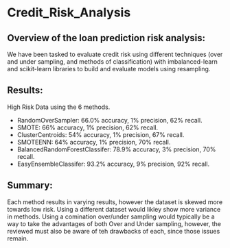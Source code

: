 # Credit_Risk_Analysis


## Overview of the loan prediction risk analysis:
We have been tasked to evaluate credit risk using different techniques (over and under sampling, and methods of classification) with imbalanced-learn and scikit-learn libraries to build and evaluate models using resampling.


## Results:
High Risk Data using the 6 methods. 
- RandomOverSampler: 66.0% accuracy, 1% precision, 62% recall.
- SMOTE: 66% accuracy, 1% precision, 62% recall.
- ClusterCentroids: 54% accuracy, 1% precision, 67% recall.
- SMOTEENN: 64% accuracy, 1% precision, 70% recall.
- BalancedRandomForestClassifer: 78.9% accuracy, 3% precision, 70% recall.
- EasyEnsembleClassifer: 93.2% accuracy, 9% precision, 92% recall.  


## Summary:
Each method results in varying results, however the dataset is skewed more towards low risk. Using a different dataset would likley show more variance in methods. 
Using a comination over/under sampling would typically be a way to take the advantages of both Over and Under sampling, however, the reviewed must also be aware of teh drawbacks of each, since those issues remain. 
